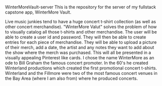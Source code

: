 WinterMoreVault-server
This is the repository for the server of my fullstack capstone app, WinterMore Vault.

Live music junkies tend to have a huge concert t-shirt collection (as well as other concert merchandise). "WinterMore Valut" solves the problem of how to visually catalog all those t-shirts and other merchandise. The user will be able to create a user id and password. They will then be able to create entries for each piece of merchandise. They will be able to upload a picture of their merch, add a date, the artist and any notes they want to add about the show where the merch was purchased. This will all be presented in a visually appealing Pinterest like cards. I chose the name WinterMore as an ode to Bill Graham the famous concert promoter. In the 60's he created Winterland productions which created the first promotional concert t-shirts. Winterland and the Fillmore were two of the most famous concert venues in the Bay Area (where I am also from) where he produced concerts.